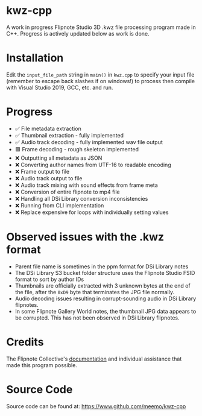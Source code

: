 # kwz-cpp
A work in progress Flipnote Studio 3D .kwz file processing program made in C++. Progress is actively updated below as work is done.

# Installation

Edit the `input_file_path` string in `main()` in `kwz.cpp` to specify your input file (remember to escape back slashes if on windows!) to process then compile with Visual Studio 2019, GCC, etc. and run.

# Progress

- ✅ File metadata extraction
- ✅ Thumbnail extraction - fully implemented
- ✅ Audio track decoding - fully implemented wav file output
- 🟩 Frame decoding - rough skeleton implemented
- ❌ Outputting all metadata as JSON
- ❌ Converting author names from UTF-16 to readable encoding
- ❌ Frame output to file
- ❌ Audio track output to file
- ❌ Audio track mixing with sound effects from frame meta
- ❌ Conversion of entire flipnote to mp4 file
- ❌ Handling all DSi Library conversion inconsistencies
- ❌ Running from CLI implementation
- ❌ Replace expensive for loops with individually setting values

# Observed issues with the .kwz format

- Parent file name is sometimes in the ppm format for DSi Library notes
- The DSi Library S3 bucket folder structure uses the Flipnote Studio FSID format to sort by author IDs
- Thumbnails are officially extracted with 3 unknown bytes at the end of the file, after the `0xD9` byte that terminates the JPG file normally.
- Audio decoding issues resulting in corrupt-sounding audio in DSi Library flipnotes.
- In some Flipnote Gallery World notes, the thumbnail JPG data appears to be corrupted. This has not been observed in DSi Library flipnotes.

# Credits

The Flipnote Collective's [documentation](https://github.com/Flipnote-Collective/flipnote-studio-3d-docs/wiki/kwz-format) and individual assistance that made this program possible.

# Source Code

Source code can be found at: https://www.github.com/meemo/kwz-cpp